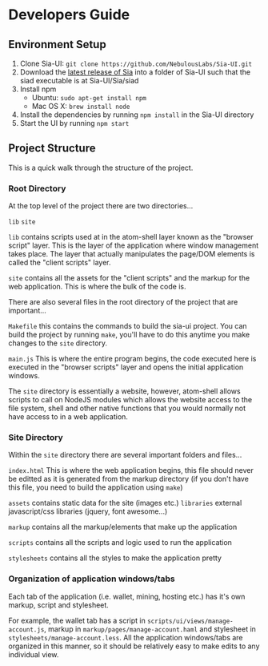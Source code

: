 # Developers Guide

## Environment Setup

1. Clone Sia-UI: `git clone https://github.com/NebulousLabs/Sia-UI.git`
2. Download the [latest release of Sia](https://sia-builder.cyrozap.com/job/sia/lastSuccessfulBuild/) into a folder of Sia-UI such that the siad executable is at Sia-UI/Sia/siad
3. Install npm
   - Ubuntu: `sudo apt-get install npm`
   - Mac OS X: `brew install node`
4. Install the dependencies by running `npm install` in the Sia-UI directory
5. Start the UI by running `npm start`

## Project Structure

This is a quick walk through the structure of the project.

### Root Directory

At the top level of the project there are two directories...

`lib`
`site`

`lib` contains scripts used at in the atom-shell layer known as the "browser script" layer. This is the layer of the application where window management takes place. The layer that actually manipulates the page/DOM elements is called the "client scripts" layer.

`site` contains all the assets for the "client scripts" and the markup for the web application. This is where the bulk of the code is.

There are also several files in the root directory of the project that are important...

`Makefile` this contains the commands to build the sia-ui project. You can build the project by running `make`, you'll have to do this anytime you make changes to the `site` directory.

`main.js` This is where the entire program begins, the code executed here is executed in the "browser scripts" layer and opens the initial application windows.

The `site` directory is essentially a website, however, atom-shell allows scripts to call on NodeJS modules which allows the website access to the file system, shell and other native functions that you would normally not have access to in a web application.

### Site Directory

Within the `site` directory there are several important folders and files...

`index.html` This is where the web application begins, this file should never be editted as it is generated from the markup directory (if you don't have this file, you need to build the application using `make`)

`assets` contains static data for the site (images etc.)
`libraries` external javascript/css libraries (jquery, font awesome...)

`markup` contains all the markup/elements that make up the application

`scripts` contains all the scripts and logic used to run the application

`stylesheets` contains all the styles to make the application pretty

### Organization of application windows/tabs

Each tab of the application (i.e. wallet, mining, hosting etc.) has it's own markup, script and stylesheet.

For example, the wallet tab has a script in `scripts/ui/views/manage-account.js`, markup in `markup/pages/manage-account.haml` and stylesheet in `stylesheets/manage-account.less`. All the application windows/tabs are organized in this manner, so it should be relatively easy to make edits to any individual view.

